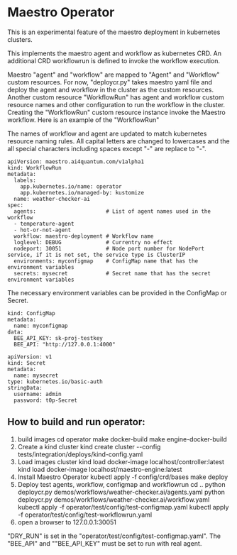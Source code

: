 # Maestro Operator

This is an experimental feature of the maestro deployment in kubernetes clusters.  

This implements the maestro agent and workflow as kubernetes CRD.  An additional CRD workflowrun is defined to invoke the workflow execution.

Maestro "agent" and "workflow" are mapped to "Agent" and "Workflow" custom resources.  For now, "deploycr.py" takes maestro yaml file and deploy the agent and workflow in the cluster as the custom resources.  Another custom resource "WorkflowRun" has agent and workflow custom resource names and other configuration to run the workflow in the cluster.  Creating the "WorkflowRun" custom resource instance invoke the Maestro workflow.
Here is an example of the "WorkflowRun"

The names of workflow and agent are updated to match kubernetes resource naming rules.  All capital letters are changed to lowercases and the all special characters including spaces except "-" are replace to "-".

```
apiVersion: maestro.ai4quantum.com/v1alpha1
kind: WorkflowRun
metadata:
  labels:
    app.kubernetes.io/name: operator
    app.kubernetes.io/managed-by: kustomize
  name: weather-checker-ai
spec:
  agents:                      # List of agent names used in the workflow
  - temperature-agent
  - hot-or-not-agent
  workflow: maestro-deployment # Workflow name
  loglevel: DEBUG              # Currentry no effect
  nodeport: 30051              # Node port number for NodePort service, if it is not set, the service type is ClusterIP 
  environments: myconfigmap    # ConfigMap name that has the environment variables
  secrets: mysecret            # Secret name that has the secret environment variables
```

The necessary environment variables can be provided in the ConfigMap or Secret.

```
kind: ConfigMap
metadata:
  name: myconfigmap
data:
  BEE_API_KEY: sk-proj-testkey
  BEE_API: "http://127.0.0.1:4000"
```

```
apiVersion: v1
kind: Secret
metadata:
  name: mysecret
type: kubernetes.io/basic-auth
stringData:
  username: admin
  password: t0p-Secret
``` 
## How to build and run operator:

1. build images
        cd operator
        make docker-build
        make engine-docker-build
2. Create a kind cluster
        kind create cluster --config tests/integration/deploys/kind-config.yaml
3. Load images cluster
        kind load docker-image localhost/controller:latest
        kind load docker-image localhost/maestro-engine:latest
4. Install Maestro Operator
        kubectl apply -f config/crd/bases
        make deploy
5. Deploy test agents, workflow, configmap and workflowrun
        cd ..
        python deploycr.py demos/workflows/weather-checker.ai/agents.yaml
        python deploycr.py demos/workflows/weather-checker.ai/workflow.yaml
        kubectl apply -f operator/test/config/test-configmap.yaml
        kubectl apply -f operator/test/config/test-workflowrun.yaml
6. open a browser to 127.0.0.1:30051

"DRY_RUN" is set in the "operator/test/config/test-configmap.yaml".  The "BEE_API" and ""BEE_API_KEY" must be set to run with real agent.
